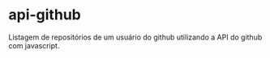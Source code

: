 # api-github
Listagem de repositórios de um usuário do github utilizando a API do github com javascript.
